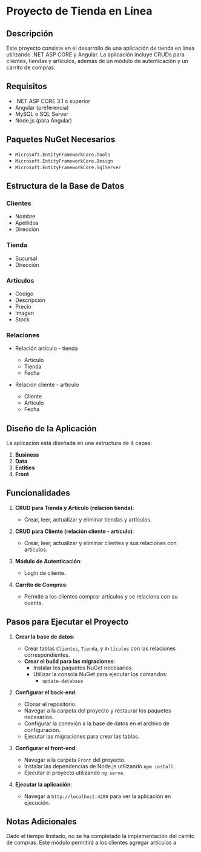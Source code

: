 # Proyecto de Tienda en Línea

## Descripción
Este proyecto consiste en el desarrollo de una aplicación de tienda en línea utilizando .NET ASP CORE y Angular. La aplicación incluye CRUDs para clientes, tiendas y artículos, además de un módulo de autenticación y un carrito de compras.

## Requisitos
- .NET ASP CORE 3.1 o superior
- Angular (preferencia)
- MySQL o SQL Server
- Node.js (para Angular)
  
## Paquetes NuGet Necesarios
- `Microsoft.EntityFrameworkCore.Tools`
- `Microsoft.EntityFrameworkCore.Design`
- `Microsoft.EntityFrameworkCore.SqlServer`
  
## Estructura de la Base de Datos
### Clientes
- Nombre
- Apellidos
- Dirección

### Tienda
- Sucursal
- Dirección

### Artículos
- Código
- Descripción
- Precio
- Imagen
- Stock

### Relaciones
- Relación artículo - tienda
  - Artículo
  - Tienda
  - Fecha

- Relación cliente - artículo
  - Cliente
  - Artículo
  - Fecha

## Diseño de la Aplicación
La aplicación está diseñada en una estructura de 4 capas:
1. **Business**
2. **Data**
3. **Entities**
4. **Front**

## Funcionalidades
1. **CRUD para Tienda y Artículo (relación tienda)**:
   - Crear, leer, actualizar y eliminar tiendas y artículos.
   
2. **CRUD para Cliente (relación cliente - artículo)**:
   - Crear, leer, actualizar y eliminar clientes y sus relaciones con artículos.
   
3. **Módulo de Autenticación**:
   - Login de cliente.
   
4. **Carrito de Compras**:
   - Permite a los clientes comprar artículos y se relaciona con su cuenta.

## Pasos para Ejecutar el Proyecto
1. **Crear la base de datos**:
   - Crear tablas `Clientes`, `Tienda`, y `Artículos` con las relaciones correspondientes.
   - **Crear el build para las migraciones**:
     - Instalar los paquetes NuGet necesarios. 
     - Utilizar la consola NuGet para ejecutar los comandos:
       - `update-database`

2. **Configurar el back-end**:
   - Clonar el repositorio.
   - Navegar a la carpeta del proyecto y restaurar los paquetes necesarios.
   - Configurar la conexión a la base de datos en el archivo de configuración.
   - Ejecutar las migraciones para crear las tablas.

3. **Configurar el front-end**:
   - Navegar a la carpeta `Front` del proyecto.
   - Instalar las dependencias de Node.js utilizando `npm install`.
   - Ejecutar el proyecto utilizando `ng serve`.

4. **Ejecutar la aplicación**:
   - Navegar a `http://localhost:4200` para ver la aplicación en ejecución.

## Notas Adicionales
Dado el tiempo limitado, no se ha completado la implementación del carrito de compras. Este módulo permitirá a los clientes agregar artículos a 
